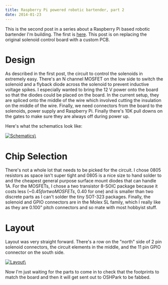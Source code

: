 ```yaml
---
title: Raspberry Pi powered robotic bartender, part 2
date: 2014-01-23
---
```


This is the second post in a series about a Raspberry Pi
based robotic bartender I'm building. The first is
[here](/posts/DrinkMachine_part1.html). This post is 
on replacing the original solenoid control board with
a custom PCB.

<!--more-->

Design
======

As described in the first post, the circuit to control
the solenoids in extremely easy. There's an N channel
MOSFET on the low side to switch the solenoid and a flyback
diode across the solenoid to prevent inductive voltage
spikes. I especially wanted to bring the 12 V power
onto the board so that the diodes could be placed on the board.
In the current setup, they are spliced onto the
middle of the wire which involved cutting the insulation
on the middle of the wire. Finally, we need connectors
from the board to the solenoids, power supply and Raspberry Pi.
Finally there's 10K pull downs on the gates to make sure they
are always off during power up.

Here's what the schematics look like:

<a href="/images/DrinkMachineRev1-SCH.png">

![Schematics](/images/DrinkMachineRev1-SCH.png)\

</a>

Chip Selection
==============

There's not a whole lot that needs to be picked for the
circuit. I chose 0805 resistors as space isn't super tight
and 0805 is a nice size to hand solder to and the cheapest
general purpose surface mount diodes that can handle 1A.
For the MOSFETs, I chose a two transistor 8-SOIC package
because it costs less (~$0.45 for two MOSFETs, ~$0.40 for one)
and is smaller than two discrete parts as I can't solder 
the tiny SOT-323 packages.
Finally, the solenoid and GPIO connectors are in the Molex SL
family, which I really like as they are 0.100" pitch connectors 
and so mate with most hobbyist stuff. 

Layout
======

Layout was very straight forward. There's a row on the
"north" side of 2 pin solenoid connectors, the circuit
elements in the middle, and the 11 pin GPIO connector
on the south side. 

<a href="/images/DrinkMachineRev1-PCB.png">

![Layout](/images/DrinkMachineRev1-PCB.png)\

</a>

Now I'm just waiting for the parts to come in to
check that the footprints to match the board and then
it will get sent out to OSHPark to be fabbed.


